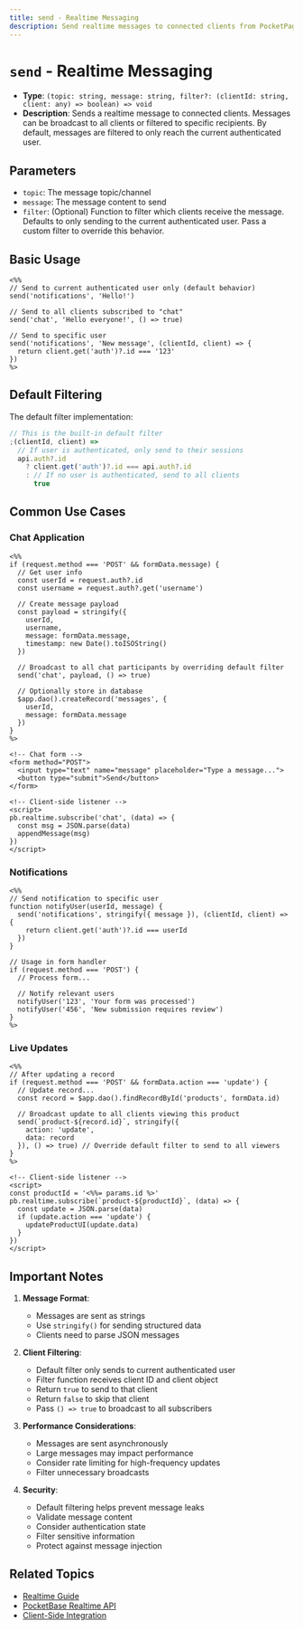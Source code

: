 ```yaml
---
title: send - Realtime Messaging
description: Send realtime messages to connected clients from PocketPages routes.
---
```


# `send` - Realtime Messaging

- **Type**: `(topic: string, message: string, filter?: (clientId: string, client: any) => boolean) => void`
- **Description**: Sends a realtime message to connected clients. Messages can be broadcast to all clients or filtered to specific recipients. By default, messages are filtered to only reach the current authenticated user.

## Parameters

- `topic`: The message topic/channel
- `message`: The message content to send
- `filter`: (Optional) Function to filter which clients receive the message. Defaults to only sending to the current authenticated user. Pass a custom filter to override this behavior.

## Basic Usage

```ejs
<%%
// Send to current authenticated user only (default behavior)
send('notifications', 'Hello!')

// Send to all clients subscribed to "chat"
send('chat', 'Hello everyone!', () => true)

// Send to specific user
send('notifications', 'New message', (clientId, client) => {
  return client.get('auth')?.id === '123'
})
%>
```

## Default Filtering

The default filter implementation:

```javascript
// This is the built-in default filter
;(clientId, client) =>
  // If user is authenticated, only send to their sessions
  api.auth?.id
    ? client.get('auth')?.id === api.auth?.id
    : // If no user is authenticated, send to all clients
      true
```

## Common Use Cases

### Chat Application

```ejs
<%%
if (request.method === 'POST' && formData.message) {
  // Get user info
  const userId = request.auth?.id
  const username = request.auth?.get('username')

  // Create message payload
  const payload = stringify({
    userId,
    username,
    message: formData.message,
    timestamp: new Date().toISOString()
  })

  // Broadcast to all chat participants by overriding default filter
  send('chat', payload, () => true)

  // Optionally store in database
  $app.dao().createRecord('messages', {
    userId,
    message: formData.message
  })
}
%>

<!-- Chat form -->
<form method="POST">
  <input type="text" name="message" placeholder="Type a message...">
  <button type="submit">Send</button>
</form>

<!-- Client-side listener -->
<script>
pb.realtime.subscribe('chat', (data) => {
  const msg = JSON.parse(data)
  appendMessage(msg)
})
</script>
```

### Notifications

```ejs
<%%
// Send notification to specific user
function notifyUser(userId, message) {
  send('notifications', stringify({ message }), (clientId, client) => {
    return client.get('auth')?.id === userId
  })
}

// Usage in form handler
if (request.method === 'POST') {
  // Process form...

  // Notify relevant users
  notifyUser('123', 'Your form was processed')
  notifyUser('456', 'New submission requires review')
}
%>
```

### Live Updates

```ejs
<%%
// After updating a record
if (request.method === 'POST' && formData.action === 'update') {
  // Update record...
  const record = $app.dao().findRecordById('products', formData.id)

  // Broadcast update to all clients viewing this product
  send(`product-${record.id}`, stringify({
    action: 'update',
    data: record
  }), () => true) // Override default filter to send to all viewers
}
%>

<!-- Client-side listener -->
<script>
const productId = '<%%= params.id %>'
pb.realtime.subscribe(`product-${productId}`, (data) => {
  const update = JSON.parse(data)
  if (update.action === 'update') {
    updateProductUI(update.data)
  }
})
</script>
```

## Important Notes

1. **Message Format**:

   - Messages are sent as strings
   - Use `stringify()` for sending structured data
   - Clients need to parse JSON messages

2. **Client Filtering**:

   - Default filter only sends to current authenticated user
   - Filter function receives client ID and client object
   - Return `true` to send to that client
   - Return `false` to skip that client
   - Pass `() => true` to broadcast to all subscribers

3. **Performance Considerations**:

   - Messages are sent asynchronously
   - Large messages may impact performance
   - Consider rate limiting for high-frequency updates
   - Filter unnecessary broadcasts

4. **Security**:
   - Default filtering helps prevent message leaks
   - Validate message content
   - Consider authentication state
   - Filter sensitive information
   - Protect against message injection

## Related Topics

- [Realtime Guide](/docs/realtime)
- [PocketBase Realtime API](https://pocketbase.io/docs/realtime)
- [Client-Side Integration](/docs/client-side)

